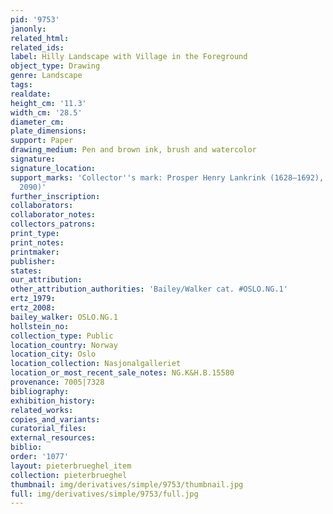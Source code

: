 ```yaml
---
pid: '9753'
janonly: 
related_html: 
related_ids: 
label: Hilly Landscape with Village in the Foreground
object_type: Drawing
genre: Landscape
tags: 
realdate: 
height_cm: '11.3'
width_cm: '28.5'
diameter_cm: 
plate_dimensions: 
support: Paper
drawing_medium: Pen and brown ink, brush and watercolor
signature: 
signature_location: 
support_marks: 'Collector''s mark: Prosper Henry Lankrink (1628–1692), London (L.
  2090)'
further_inscription: 
collaborators: 
collaborator_notes: 
collectors_patrons: 
print_type: 
print_notes: 
printmaker: 
publisher: 
states: 
our_attribution: 
other_attribution_authorities: 'Bailey/Walker cat. #OSLO.NG.1'
ertz_1979: 
ertz_2008: 
bailey_walker: OSLO.NG.1
hollstein_no: 
collection_type: Public
location_country: Norway
location_city: Oslo
location_collection: Nasjonalgalleriet
location_or_most_recent_sale_notes: NG.K&H.B.15580
provenance: 7005|7328
bibliography: 
exhibition_history: 
related_works: 
copies_and_variants: 
curatorial_files: 
external_resources: 
biblio: 
order: '1077'
layout: pieterbrueghel_item
collection: pieterbrueghel
thumbnail: img/derivatives/simple/9753/thumbnail.jpg
full: img/derivatives/simple/9753/full.jpg
---
```

